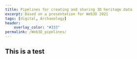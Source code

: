 ```yaml
---
title: Pipelines for creating and sharing 3D heritage data
excerpt: Based on a presentation for Web3D 2021
tags: [digital, Archaeology]
header:
    overlay_color: "#333"
permalink: /Web3D_pipelines/
---
```


## This is a test


<!-- Import the component -->
<script type="module" src="https://unpkg.com/@google/model-viewer/dist/model-viewer.min.js"></script>

<!-- Use it like any other HTML element -->
<model-viewer src="images/braki_cloth_store/scene.gltf" alt="A 3D model of Braki Cloth Store" ar ar-modes="webxr scene-viewer quick-look" environment-image="neutral" auto-rotate camera-controls></model-viewer>
